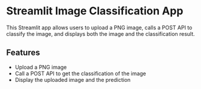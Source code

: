 # Streamlit Image Classification App

This Streamlit app allows users to upload a PNG image, calls a POST API to classify the image, and displays both the image and the classification result.

## Features

- Upload a PNG image
- Call a POST API to get the classification of the image
- Display the uploaded image and the prediction
